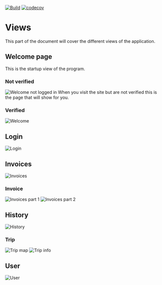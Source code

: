 [![Build](https://github.com/jeso20BTH/pattern-user-webbclient/actions/workflows/testing.yml/badge.svg)](https://github.com/jeso20BTH/pattern-user-webbclient/actions/workflows/testing.yml)
[![codecov](https://codecov.io/gh/jeso20BTH/pattern-user-webbclient/branch/main/graph/badge.svg?token=YOSC1TFXCB)](https://codecov.io/gh/jeso20BTH/pattern-user-webbclient)

# Views
This part of the document will cover the different views of the application.

## Welcome page
This is the startup view of the program.

### Not verified
![Welcome not logged in](https://raw.githubusercontent.com/jeso20BTH/pattern-user-app/main/git_images/welcome_not_logged_in.png?raw=true)
When you visit the site but are not verified this is the page that will show for you.

### Verified
![Welcome](https://raw.githubusercontent.com/jeso20BTH/pattern-user-app/main/git_images/welcome.png?raw=true)

## Login
![Login](https://raw.githubusercontent.com/jeso20BTH/pattern-user-app/main/git_images/login.png?raw=true)

## Invoices
![Invoices](https://raw.githubusercontent.com/jeso20BTH/pattern-user-app/main/git_images/invoices.png?raw=true)

### Invoice
![Invoices part 1](https://raw.githubusercontent.com/jeso20BTH/pattern-user-app/main/git_images/invoice_part1.png?raw=true)
![Invoices part 2](https://raw.githubusercontent.com/jeso20BTH/pattern-user-app/main/git_images/invoice_part2.png?raw=true)

## History
![History](https://raw.githubusercontent.com/jeso20BTH/pattern-user-app/main/git_images/history.png?raw=true)

### Trip
![Trip map](https://raw.githubusercontent.com/jeso20BTH/pattern-user-app/main/git_images/trip_map.png?raw=true)
![Trip info](https://raw.githubusercontent.com/jeso20BTH/pattern-user-app/main/git_images/trip_info.png?raw=true)

## User
![User](https://raw.githubusercontent.com/jeso20BTH/pattern-user-app/main/git_images/user.png?raw=true)

